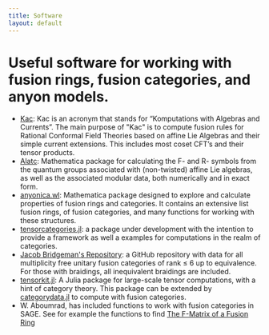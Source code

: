 ```yaml
---
title: Software
layout: default
---
```


# Useful software for working with fusion rings, fusion categories, and anyon models.

* [Kac](https://www.nikhef.nl/~t58/Site/Kac.html): Kac is an acronym that stands for “Komputations with Algebras and Currents”. The main purpose of "Kac" is to compute fusion rules for Rational Conformal Field Theories based on affine Lie Algebras and their simple current extensions. This includes most coset CFT’s and their tensor products.
* [Alatc](https://github.com/ardonne/affine-lie-algebra-tensor-category): Mathematica package for calculating the F- and R- symbols from the quantum groups associated with (non-twisted) affine Lie algebras, as well as the associated modular data, both numerically and in exact form.
* [anyonica.wl](https://github.com/gert-vercleyen/Anyonica): Mathematica package designed to explore and calculate properties of fusion rings and categories. It contains an extensive list fusion rings, of fusion categories, and many functions for working with these structures.
* [tensorcategories.jl](https://fabianmaeurer.github.io/TensorCategories.jl/dev/): a package under development with the intention to provide a framework as well a examples for computations in the realm of categories.
* [Jacob Bridgeman's Repository](https://github.com/JCBridgeman/smallRankUnitaryFusionData): a GitHub repository with data for all multiplicity free unitary fusion categories of rank ≤ 6 up to equivalence. For those with braidings, all inequivalent braidings are included.
* [tensorkit.jl](https://github.com/Jutho/TensorKit.jl): A Julia package for large-scale tensor computations, with a hint of category theory. This package can be extended by [categorydata.jl](https://github.com/lkdvos/CategoryData.jl) to compute with fusion categories.
* W. Aboumrad, has included functions to work with fusion categories in SAGE. See for example the functions to find [The F-Matrix of a Fusion Ring](https://doc.sagemath.org/html/en/reference/algebras/sage/algebras/fusion_rings/f_matrix.html)
